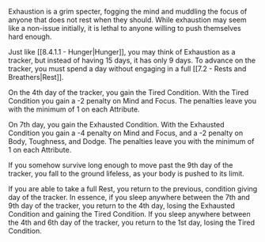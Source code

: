 Exhaustion is a grim specter, fogging the mind and muddling the focus of anyone that does not rest when they should. While exhaustion may seem like a non-issue initially, it is lethal to anyone willing to push themselves hard enough.

Just like [[8.4.1.1 - Hunger|Hunger]], you may think of Exhaustion as a tracker, but instead of having 15 days, it has only 9 days. To advance on the tracker, you must spend a day without engaging in a full [[7.2 - Rests and Breathers|Rest]].

On the 4th day of the tracker, you gain the Tired Condition. With the Tired Condition you gain a -2 penalty on Mind and Focus. The penalties leave you with the minimum of 1 on each Attribute.

On 7th day, you gain the Exhausted Condition. With the Exhausted Condition you gain a -4 penalty on Mind and Focus, and a -2 penalty on Body, Toughness, and Dodge. The penalties leave you with the minimum of 1 on each Attribute.

If you somehow survive long enough to move past the 9th day of the tracker, you fall to the ground lifeless, as your body is pushed to its limit.

If you are able to take a full Rest, you return to the previous, condition giving day of the tracker. In essence, if you sleep anywhere between the 7th and 9th day of the tracker, you return to the 4th day, losing the Exhausted Condition and gaining the Tired Condition. If you sleep anywhere between the 4th and 6th day of the tracker, you return to the 1st day, losing the Tired Condition.